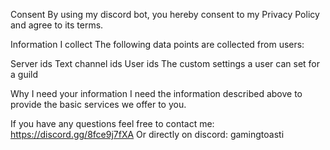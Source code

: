 Consent
By using my discord bot, you hereby consent to my Privacy Policy and agree to its terms.

Information I collect
The following data points are collected from users:

Server ids
Text channel ids
User ids
The custom settings a user can set for a guild

Why I need your information
I need the information described above to provide the basic services we offer to you.

If you have any questions feel free to contact me: https://discord.gg/8fce9j7fXA
Or directly on discord: gamingtoasti
